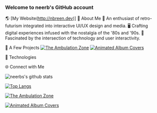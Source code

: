 ### Welcome to neerb's GitHub account

:earth_americas: [My Website(http://nbreen.dev)]
👾 About Me
🎹 An enthusiast of retro-futurism integrated into interactive UI/UX design and media.
🖥️ Crafting digital experiences infused with the nostalgia of the '80s and '90s.
🌠 Fascinated by the intersection of technology and user interactivity.

🚀 A Few Projects
[![The Ambulation Zone](https://github-readme-stats.vercel.app/api/pin/?username=neerb&repo=ambulationzone-npm)](https://ambulate.net)
[![Animated Album Covers](https://github-readme-stats.vercel.app/api/pin/?username=neerb&repo=animated-album-covers)](https://neerb.github.io/animated-album-covers/)

💾 Technologies



🌐 Connect with Me

![neerbs's github stats](https://github-readme-stats.vercel.app/api?username=neerb)


[![Top Langs](https://github-readme-stats.vercel.app/api/top-langs/?username=neerb)](https://github.com/neerb/github-readme-stats)


[![The Ambulation Zone](https://github-readme-stats.vercel.app/api/pin/?username=neerb&repo=ambulationzone-npm)](https://ambulate.net)

[![Animated Album Covers](https://github-readme-stats.vercel.app/api/pin/?username=neerb&repo=animated-album-covers)](https://neerb.github.io/animated-album-covers/)



<!--
**neerb/neerb** is a ✨ _special_ ✨ repository because its `README.md` (this file) appears on your GitHub profile.

Here are some ideas to get you started:

- 🔭 I’m currently working on ...
- 🌱 I’m currently learning ...
- 👯 I’m looking to collaborate on ...
- 🤔 I’m looking for help with ...
- 💬 Ask me about ...
- 📫 How to reach me: ...
- 😄 Pronouns: ...
- ⚡ Fun fact: ...
-->
